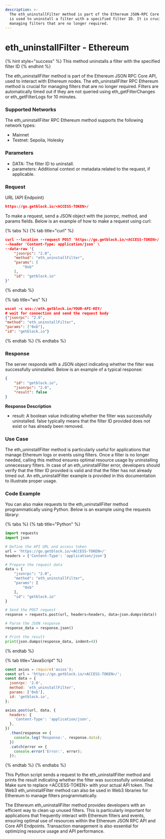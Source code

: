 ```yaml
---
description: >-
  The eth_uninstallFilter method is part of the Ethereum JSON-RPC Core API and
  is used to uninstall a filter with a specified filter ID. It is crucial for
  managing filters that are no longer required.
---
```


# eth\_uninstallFilter - Ethereum

{% hint style="success" %}
This method uninstalls a filter with the specified filter ID
{% endhint %}

The eth\_uninstallFilter method is part of the Ethereum JSON RPC Core API, used to interact with Ethereum nodes. The eth\_uninstallFilter RPC Ethereum method is crucial for managing filters that are no longer required. Filters are automatically timed out if they are not queried using eth\_getFilterChanges or eth\_getFilterLogs for 10 minutes.

### Supported Networks

The eth\_uninstallFilter RPC Ethereum method supports the following network types:

* Mainnet
* Testnet: Sepolia, Holesky

### Parameters

* DATA: The filter ID to uninstall.
* parameters: Additional context or metadata related to the request, if applicable.

### Request&#x20;

URL (API Endpoint)

```json
https://go.getblock.io/<ACCESS-TOKEN>/
```

To make a request, send a JSON object with the jsonrpc, method, and params fields. Below is an example of how to make a request using curl:

{% tabs %}
{% tab title="curl" %}
```json
curl --location --request POST 'https://go.getblock.io/<ACCESS-TOKEN>/' \
--header 'Content-Type: application/json' \
--data-raw '{
    "jsonrpc": "2.0",
    "method": "eth_uninstallFilter",
    "params": [
        "0xb"
    ],
    "id": "getblock.io"
}'
```
{% endtab %}

{% tab title="ws" %}
```json
wscat -c wss://eth.getblock.io/YOUR-API-KEY/ 
# wait for connection and send the request body 
{"jsonrpc": "2.0",
"method": "eth_uninstallFilter",
"params": ["0xb"],
"id": "getblock.io"}
```
{% endtab %}
{% endtabs %}

### Response&#x20;

The server responds with a JSON object indicating whether the filter was successfully uninstalled. Below is an example of a typical response:

```json
{
    "id": "getblock.io",
    "jsonrpc": "2.0",
    "result": false
}
```

**Response Description**

* result: A boolean value indicating whether the filter was successfully uninstalled. false typically means that the filter ID provided does not exist or has already been removed.

### Use Case

The eth\_uninstallFilter method is particularly useful for applications that manage Ethereum logs or events using filters. Once a filter is no longer needed, calling this method ensures optimal resource usage by uninstalling unnecessary filters. In case of an eth\_uninstallFilter error, developers should verify that the filter ID provided is valid and that the filter has not already timed out. An eth\_uninstallFilter example is provided in this documentation to illustrate proper usage.

### Code Example

You can also make requests to the eth\_uninstallFilter method programmatically using Python. Below is an example using the requests library:

{% tabs %}
{% tab title="Python" %}
```python
import requests
import json

# Define the API URL and access token
url = 'https://go.getblock.io/<ACCESS-TOKEN>/'
headers = {'Content-Type': 'application/json'}

# Prepare the request data
data = {
    "jsonrpc": "2.0",
    "method": "eth_uninstallFilter",
    "params": [
        "0xb"
    ],
    "id": "getblock.io"
}

# Send the POST request
response = requests.post(url, headers=headers, data=json.dumps(data))

# Parse the JSON response
response_data = response.json()

# Print the result
print(json.dumps(response_data, indent=4))

```
{% endtab %}

{% tab title="JavaScript" %}
```javascript
const axios = require('axios'); 
const url = 'https://go.getblock.io/<ACCESS-TOKEN>/';
const data = {
  jsonrpc: '2.0',
  method: 'eth_uninstallFilter',
  params: ['0xb'],
  id: 'getblock.io',
};

axios.post(url, data, {
  headers: {
    'Content-Type': 'application/json',
  },
})
  .then(response => {
    console.log('Response:', response.data);
  })
  .catch(error => {
    console.error('Error:', error);
  });
```
{% endtab %}
{% endtabs %}

This Python script sends a request to the eth\_uninstallFilter method and prints the result indicating whether the filter was successfully uninstalled. Make sure to replace \<ACCESS-TOKEN> with your actual API token. The Web3 eth\_uninstallFilter method can also be used in Web3 libraries for Ethereum to manage filters programmatically.

The Ethereum eth\_uninstallFilter method provides developers with an efficient way to clean up unused filters. This is particularly important for applications that frequently interact with Ethereum filters and events, ensuring optimal use of resources within the Ethereum JSON RPC API and Core API Endpoints. Transaction management is also essential for optimizing resource usage and API performance.
